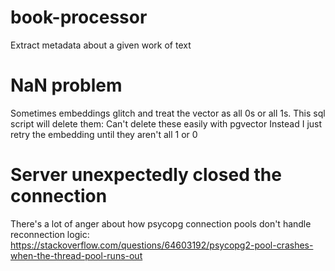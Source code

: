# book-processor
Extract metadata about a given work of text

# NaN problem
Sometimes embeddings glitch and treat the vector as all 0s or all 1s. This sql script will delete them:
Can't delete these easily with pgvector
Instead I just retry the embedding until they aren't all 1 or 0

# Server unexpectedly closed the connection
There's a lot of anger about how psycopg connection pools don't handle reconnection logic:
https://stackoverflow.com/questions/64603192/psycopg2-pool-crashes-when-the-thread-pool-runs-out